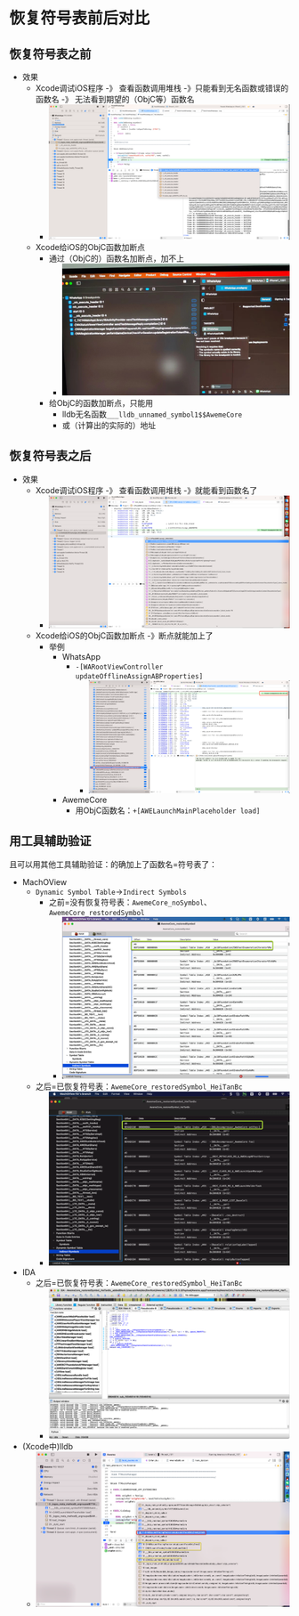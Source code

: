 # 恢复符号表前后对比

## 恢复符号表之前

* 效果
  * Xcode调试iOS程序 -》 查看函数调用堆栈 -》只能看到无名函数或错误的函数名 -》 无法看到期望的（ObjC等）函数名
    * ![xcode_backstrace_not_func_name](../assets/img/xcode_backstrace_not_func_name.png)
  * Xcode给iOS的ObjC函数加断点
    * 通过（ObjC的）函数名加断点，加不上
      * ![xcode_add_objc_func_breakpoint_fail](../assets/img/xcode_add_objc_func_breakpoint_fail.png)
    * 给ObjC的函数加断点，只能用
      * lldb无名函数`___lldb_unnamed_symbol1$$AwemeCore`
      * 或（计算出的实际的）地址

## 恢复符号表之后

* 效果
  * Xcode调试iOS程序 -》 查看函数调用堆栈 -》就能看到函数名了
    * ![xcode_bt_see_objc_func_name](../assets/img/xcode_bt_see_objc_func_name.png)
  * Xcode给iOS的ObjC函数加断点 -》断点就能加上了
    * 举例
      * WhatsApp
        * `-[WARootViewController updateOfflineAssignABProperties]`
          * ![xcode_objc_func_trigger](../assets/img/xcode_objc_func_trigger.png)
      * AwemeCore
        * 用ObjC函数名：`+[AWELaunchMainPlaceholder load]`

## 用工具辅助验证

且可以用其他工具辅助验证：的确加上了函数名=符号表了：

* MachOView
  * `Dynamic Symbol Table`->`Indirect Symbols`
    * 之前=没有恢复符号表：`AwemeCore_noSymbol`、`AwemeCore_restoredSymbol`
      * ![machoview_awemecore_no_symbol](../assets/img/machoview_awemecore_no_symbol.png)
   * 之后=已恢复符号表：`AwemeCore_restoredSymbol_HeiTanBc`
      * ![machoview_awemecore_has_symbol](../assets/img/machoview_awemecore_has_symbol.png)
* IDA
  * 之后=已恢复符号表：`AwemeCore_restoredSymbol_HeiTanBc`
    * ![ida_awemecore_has_symbol](../assets/img/ida_awemecore_has_symbol.png)
* (Xcode中)lldb
  * ![xcode_lldb_aweme_has_symbol](../assets/img/xcode_lldb_aweme_has_symbol.png)
